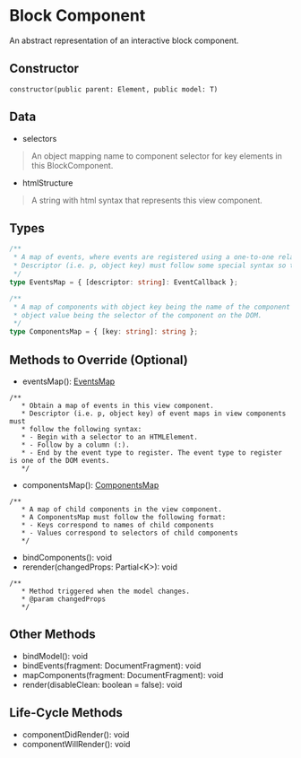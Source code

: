 # Block Component

An abstract representation of an interactive block component.

## Constructor

```constructor(public parent: Element, public model: T)```

## Data

* selectors
> An object mapping name to component selector for key elements in this BlockComponent.

* htmlStructure
> A string with html syntax that represents this view component.

## Types

```typescript
/**
 * A map of events, where events are registered using a one-to-one relationship.
 * Descriptor (i.e. p, object key) must follow some special syntax so that it only describes one event.
 */
type EventsMap = { [descriptor: string]: EventCallback };

/**
 * A map of components with object key being the name of the component and
 * object value being the selector of the component on the DOM.
 */
type ComponentsMap = { [key: string]: string };
```

## Methods to Override (Optional)

* eventsMap(): [EventsMap](base-classes/block-component?id=types)
```
/**
   * Obtain a map of events in this view component.
   * Descriptor (i.e. p, object key) of event maps in view components must
   * follow the following syntax:
   * - Begin with a selector to an HTMLElement.
   * - Follow by a column (:).
   * - End by the event type to register. The event type to register is one of the DOM events.
   */
```
* componentsMap(): [ComponentsMap](base-classes/block-component?id=types)
```
/**
   * A map of child components in the view component.
   * A ComponentsMap must follow the following format:
   * - Keys correspond to names of child components
   * - Values correspond to selectors of child components
   */
```
* bindComponents(): void
* rerender(changedProps: Partial\<K\>): void
```
/**
   * Method triggered when the model changes.
   * @param changedProps
   */
```

## Other Methods

* bindModel(): void
* bindEvents(fragment: DocumentFragment): void
* mapComponents(fragment: DocumentFragment): void
* render(disableClean: boolean = false): void

## Life-Cycle Methods

* componentDidRender(): void
* componentWillRender(): void